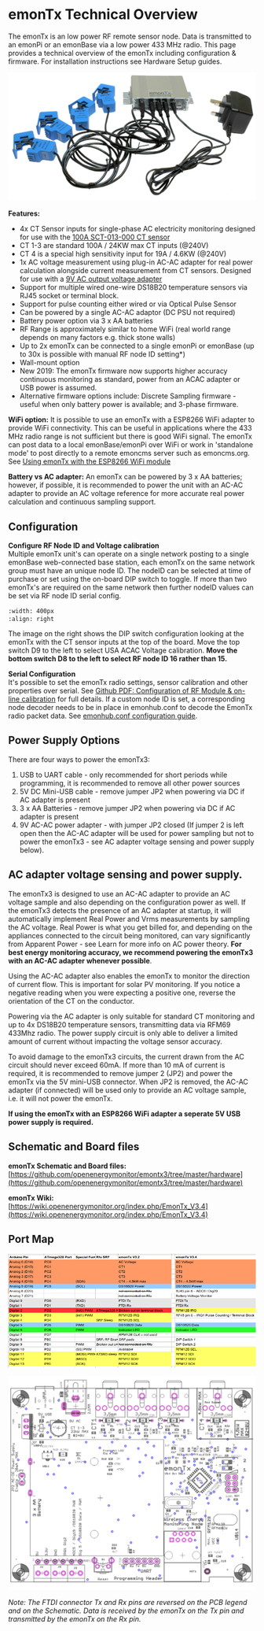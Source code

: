 # emonTx Technical Overview

The emonTx is an low power RF remote sensor node. Data is transmitted to an emonPi or an emonBase via a low power 433 MHz radio. This page provides a technical overview of the emonTx including configuration & firmware. For installation instructions see Hardware Setup guides.

![emonTx](img/emontx.jpg)

**Features:**

- 4x CT Sensor inputs for single-phase AC electricity monitoring designed for use with the [100A SCT-013-000 CT sensor](https://shop.openenergymonitor.com/100a-max-clip-on-current-sensor-ct/)
- CT 1-3 are standard 100A / 24KW max CT inputs (@240V)
- CT 4 is a special high sensitivity input for 19A / 4.6KW (@240V)
- 1x AC voltage measurement using plug-in AC-AC adapter for real power calculation alongside current measurement from CT sensors. Designed for use with a [9V AC output voltage adapter](https://shop.openenergymonitor.com/ac-ac-power-supply-adapter-ac-voltage-sensor-uk-plug/)
- Support for multiple wired one-wire DS18B20 temperature sensors via RJ45 socket or terminal block.
- Support for pulse counting either wired or via Optical Pulse Sensor
- Can be powered by a single AC-AC adaptor (DC PSU not required)
- Battery power option via 3 x AA batteries
- RF Range is approximately similar to home WiFi (real world range depends on many factors e.g. thick stone walls)
- Up to 2x emonTx can be connected to a single emonPi or emonBase (up to 30x is possible with manual RF node ID setting*)
- Wall-mount option
- New 2019: The emonTx firmware now supports higher accuracy continuous monitoring as standard, power from an ACAC adapter or USB power is assumed.
- Alternative firmware options include: Discrete Sampling firmware - useful when only battery power is available; and 3-phase firmware.

**WiFi option:** It is possible to use an emonTx with a ESP8266 WiFi adapter to provide WiFi connectivity. This can be useful in applications where the 433 MHz radio range is not sufficient but there is good WiFi signal. The emonTx can post data to a local emonBase/emonPi over WiFi or work in 'standalone mode' to post directly to a remote emoncms server such as emoncms.org. See [Using emonTx with the ESP8266 WiFi module](esp8266.md)

**Battery vs AC adapter:**
An emonTx can be powered by 3 x AA batteries; however, if possible, it is recommended to power the unit with an AC-AC adapter to provide an AC voltage reference for more accurate real power calculation and continuous sampling support.

## Configuration

**Configure RF Node ID and Voltage calibration**<br>
Multiple emonTx unit's can operate on a single network posting to a single emonBase web-connected base station, each emonTx on the same network group must have an unique node ID. The nodeID can be selected at time of purchase or set using the on-board DIP switch to toggle. If more than two emonTx's are required on the same network then further nodeID values can be set via RF node ID serial config.


```{image} img/emontx_dipswitch.jpg
:width: 400px
:align: right
```

The image on the right shows the DIP switch configuration looking at the emonTx with the CT sensor inputs at the top of the board. Move the top switch D9 to the left to select USA ACAC Voltage calibration. **Move the bottom switch D8 to the left to select RF node ID 16 rather than 15.**

**Serial Configuration**<br>
It's possible to set the emonTx radio settings, sensor calibration and other properties over serial. See [Github PDF: Configuration of RF Module & on-line calibration](https://github.com/openenergymonitor/EmonTxV3CM/blob/master/Config.pdf) for full details. If a custom node ID is set, a corresponding node decoder needs to be in place in emonhub.conf to decode the EmonTx radio packet data. See [emonhub.conf configuration guide](https://github.com/openenergymonitor/emonhub/blob/emon-pi/configuration.md).

## Power Supply Options

There are four ways to power the emonTx3:

1. USB to UART cable - only recommended for short periods while programming, it is recommended to remove all other power sources
2. 5V DC Mini-USB cable - remove jumper JP2 when powering via DC if AC adapter is present
3. 3 x AA Batteries - remove jumper JP2 when powering via DC if AC adapter is present
4. 9V AC-AC power adapter - with jumper JP2 closed (If jumper 2 is left open then the AC-AC adapter will be used for power sampling but not to power the emonTx3 - see AC adapter voltage sensing and power supply below).

## AC adapter voltage sensing and power supply.

The emonTx3 is designed to use an AC-AC adapter to provide an AC voltage sample and also depending on the configuration power as well. If the emonTx3 detects the presence of an AC adapter at startup, it will automatically implement Real Power and Vrms measurements by sampling the AC voltage. Real Power is what you get billed for, and depending on the appliances connected to the circuit being monitored, can vary significantly from Apparent Power - see Learn for more info on AC power theory. **For best energy monitoring accuracy, we recommend powering the emonTx3 with an AC-AC adapter whenever possible**.

Using the AC-AC adapter also enables the emonTx to monitor the direction of current flow. This is important for solar PV monitoring. If you notice a negative reading when you were expecting a positive one, reverse the orientation of the CT on the conductor.

Powering via the AC adapter is only suitable for standard CT monitoring and up to 4x DS18B20 temperature sensors, transmitting data via RFM69 433Mhz radio. The power supply circuit is only able to deliver a limited amount of current without impacting the voltage sensor accuracy.

To avoid damage to the emonTx3 circuits, the current drawn from the AC circuit should never exceed 60mA. If more than 10 mA of current is required, it is recommended to remove jumper 2 (JP2) and power the emonTx via the 5V mini-USB connector. When JP2 is removed, the AC-AC adapter (if connected) will be used only to provide an AC voltage sample, i.e. it will not power the emonTx.

**If using the emonTx with an ESP8266 WiFi adapter a seperate 5V USB power supply is required.**

## Schematic and Board files

**emonTx Schematic and Board files:**<br> [https://github.com/openenergymonitor/emontx3/tree/master/hardware](https://github.com/openenergymonitor/emontx3/tree/master/hardware)

**emonTx Wiki:**<br> [https://wiki.openenergymonitor.org/index.php/EmonTx_V3.4](https://wiki.openenergymonitor.org/index.php/EmonTx_V3.4)

## Port Map

![EmonTx_V3.4_portmap.png](img/EmonTx_V3.4_portmap.png)

![](img/EmonTx_V3.4_brd_values_white.png)

*Note: The FTDI connector Tx and Rx pins are reversed on the PCB legend and on the Schematic. Data is received by the emonTx on the Tx pin and transmitted by the emonTx on the Rx pin.*
